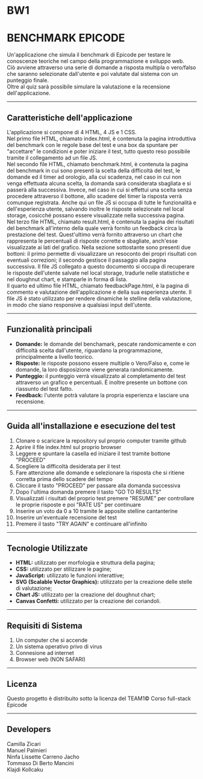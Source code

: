 # BW1
# BENCHMARK EPICODE

Un'applicazione che simula il benchmark di Epicode per testare le conoscenze teoriche nel campo della programmazione e sviluppo web. <br />
Ciò avviene attraverso una serie di domande a risposta multipla o vero/falso che saranno selezionate dall'utente e poi valutate dal sistema con un punteggio finale. <br />
Oltre al quiz sarà possibile simulare la valutazione e la recensione dell'applicazione.

---
## Caratteristiche dell'applicazione

L'applicazione si compone di 4 HTML, 4 JS e 1 CSS.<br /> 
Nel primo file HTML, chiamato index.html, è contenuta la pagina introduttiva del benchmark con le regole base del test e una box da spuntare per "accettare" le condizioni e poter iniziare il test, tutto questo reso possibile tramite il collegamento ad un file JS.<br />
Nel secondo file HTML, chiamato benchmark.html, è contenuta la pagina del benchmark in cui sono presenti la scelta della difficoltà del test, le domande ed il timer ad orologio, alla cui scadenza, nel caso in cui non venga effettuata alcuna scelta, la domanda sarà considerata sbagliata e si passerà alla successiva. Invece, nel caso in cui si effettui una scelta senza procedere attraverso il bottone, allo scadere del timer la risposta verrà comunque registrata. Anche qui un file JS si occupa di tutte le funzionalità e dell'esperienza utente, salvando inoltre le risposte selezionate nel local storage, cosicché possano essere visualizzate nella successiva pagina.<br />
Nel terzo file HTML, chiamato result.html, è contenuta la pagina dei risultati del benchmark all'interno della quale verrà fornito un feedback circa la prestazione del test. Quest'ultimo verrà fornito attraverso un chart che rappresenta le percentuali di risposte corrette e sbagliate, anch'esse visualizzate ai lati del grafico. Nella sezione sottostante sono presenti due bottoni: il primo permette di visualizzare un resoconto dei propri risultati con eventuali correzioni; il secondo gestisce il passaggio alla pagina successiva. Il file JS collegato a questo documento si occupa di recuperare le risposte dell'utente salvate nel local storage, tradurle nelle statistiche e nel doughnut chart, e stamparle in forma di lista.<br />
Il quarto ed ultimo file HTML, chiamato feedbackPage.html, è la pagina di commento e valutazione dell'applicazione e della sua esperienza utente. Il file JS è stato utilizzato per rendere dinamiche le stelline della valutazione, in modo che siano responsive a qualsiasi input dell'utente.<br />

---
## Funzionalità principali
* **Domande:** le domande del benchamark, pescate randomicamente e con difficoltà scelta dall'utente, riguardano la programmazione, principalmente a livello teorico.
* **Risposte:** le risposte possono essere multiple o Vero/Falso e, come le domande, la loro disposizione viene generata randomicamente.
* **Punteggio:** il punteggio verrà visualizzato al completamento del test attraverso un grafico e percentuali. È inoltre presente un bottone con riassunto del test fatto.
* **Feedback:** l'utente potrà valutare la propria esperienza e lasciare una recensione.
---
## Guida all'installazione e esecuzione del test
1. Clonare o scaricare la repository sul proprio computer tramite github
2. Aprire il file index.html sul proprio browser
3. Leggere e spuntare la casella ed iniziare il test tramite bottone "PROCEED"
4. Scegliere la difficoltà desiderata per il test
5. Fare attenzione alle domande e selezionare la risposta che si ritiene corretta prima dello scadere del tempo
6. Cliccare il tasto "PROCEED" per passare alla domanda successiva
7. Dopo l'ultima domanda premere il tasto "GO TO RESULTS"
8. Visualizzati i risultati del proprio test premere "RESUME" per controllare le proprie risposte e poi "RATE US" per continuare
9. Inserire un voto da 0 a 10 tramite le apposite stelline cantanterine
10. Inserire un'eventuale recensione del test
11. Premere il tasto "TRY AGAIN" e continuare all'infinito
---
## Tecnologie Utilizzate
* **HTML:** utilizzato per morfologia e struttura della pagina;
* **CSS:** utilizzato per stilizzare le pagine;
* **JavaScript:** utilizzato le funzioni interattive;
* **SVG (Scalable Vector Graphics):** utilizzato per la creazione delle stelle di valutazione;
* **Chart JS:** utilizzato per la creazione del doughnut chart;
* **Canvas Confetti:** utilizzato per la creazione dei coriandoli.
---
## Requisiti di Sistema
1. Un computer che si accende
2. Un sistema operativo privo di virus
3. Connesione ad internet
4. Browser web (NON SAFARI)
---
## Licenza
Questo progetto è distribuito sotto la licenza del TEAM1© Corso full-stack Epicode

---
## Developers
Camilla Zicari<br />
Manuel Palmieri<br />
Ninfa Lissette Carreno Jacho<br />
Tommaso Di Berto Mancini<br />
Klajdi Kollcaku

